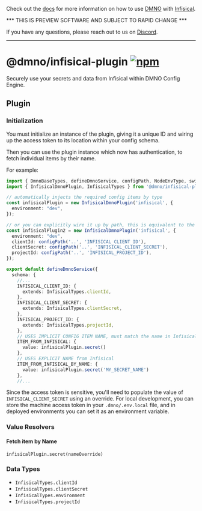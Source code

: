 Check out the [docs](https://dmno.dev/docs/plugins/infisical/) for more information on how to use [DMNO](https://dmno.dev) with [Infisical](https://infisical.com/).

*** THIS IS PREVIEW SOFTWARE AND SUBJECT TO RAPID CHANGE ***

If you have any questions, please reach out to us on [Discord](https://chat.dmno.dev).

----

# @dmno/infisical-plugin [![npm](https://img.shields.io/npm/v/@dmno/infisical-plugin)](https://www.npmjs.com/package/@dmno/infisical-plugin)

Securely use your secrets and data from Infisical within DMNO Config Engine.

## Plugin

### Initialization

You must initialize an instance of the plugin, giving it a unique ID and wiring up the access token to its location within your config schema.

Then you can use the plugin instance which now has authentication, to fetch individual items by their name.

For example:

```typescript
import { DmnoBaseTypes, defineDmnoService, configPath, NodeEnvType, switchBy, configPath } from 'dmno';
import { InfisicalDmnoPlugin, InfisicalTypes } from '@dmno/infisical-plugin';

// automatically injects the required config items by type
const infisicalPlugin = new InfisicalDmnoPlugin('infisical', {
  environment: "dev",
});

// or you can explicitly wire it up by path, this is equivalent to the above
const infisicalPlugin2 = new InfisicalDmnoPlugin('infisical', {
  environment: "dev",
  clientId: configPath('..', 'INFISICAL_CLIENT_ID'),
  clientSecret: configPath('..', 'INFISICAL_CLIENT_SECRET'),
  projectId: configPath('..', 'INFISICAL_PROJECT_ID'),
});

export default defineDmnoService({
  schema: {
    //...
    INFISICAL_CLIENT_ID: {
      extends: InfisicalTypes.clientId,
    },
    INFISICAL_CLIENT_SECRET: {
      extends: InfisicalTypes.clientSecret,
    },
    INFISICAL_PROJECT_ID: {
      extends: InfisicalTypes.projectId,
    },
    // USES IMPLICIT CONFIG ITEM NAME, must match the name in Infisical
    ITEM_FROM_INFISICAL: {
      value: infisicalPlugin.secret()
    },
    // USES EXPLICIT NAME from Infisical
    ITEM_FROM_INFISICAL_BY_NAME: {
      value: infisicalPlugin.secret('MY_SECRET_NAME')
    },
    //...
```

Since the access token is sensitive, you'll need to populate the value of `INFISICAL_CLIENT_SECRET` using an override. For local development, you can store the machine access token in your `.dmno/.env.local` file, and in deployed environments you can set it as an environment variable.

### Value Resolvers

#### Fetch item by Name
`infisicalPlugin.secret(nameOverride)`

### Data Types
- `InfisicalTypes.clientId`
- `InfisicalTypes.clientSecret`
- `InfisicalTypes.environment`
- `InfisicalTypes.projectId`
